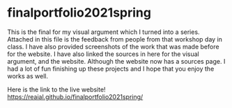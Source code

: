 # finalportfolio2021spring


  This is the final for my visual argument which I turned into a series. Attached in this file is the feedback from people from that workshop day in class. I have also provided screenshots of the work that was made before for the website. I have also linked the sources in here for the visual argument, and the website. Although the website now has a sources page. I had a lot of fun finishing up these projects and I hope that you enjoy the works as well. 

Here is the link to the live website! <a href="https://reaial.github.io/finalportfolio2021spring/">https://reaial.github.io/finalportfolio2021spring/</a>
